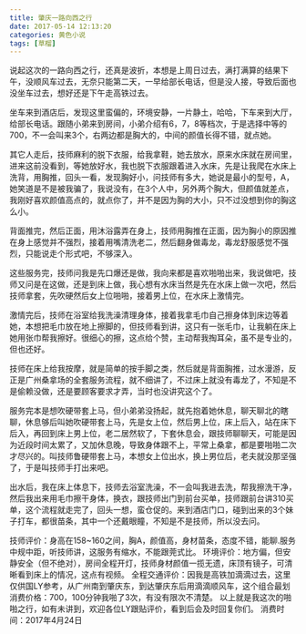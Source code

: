 ```yaml
---
title: 肇庆一路向西之行
date: 2017-05-14 12:13:20
categories: 黄色小说
tags: [草榴]
---
```

说起这次的一路向西之行，还真是波折，本想是上周日过去，满打满算的结果下午，没顺风车过去，无奈只能第二天，一早给部长电话，但是没人接，导致后面也没坐车过去，想好还是下午走高铁过去。

坐车来到酒店后，发现这里蛮偏的，环境安静，一片静土，哈哈，下车来到大厅，给部长电话。跟随小弟来到房间，小弟介绍有6，7，8等档次，于是选择中等的700，不一会叫来3个，右两边都是胸大的，中间的颜值长得不错，就点她。

其它人走后，技师麻利的脱下衣服，给我拿鞋，她去放水，原来水床就在房间里，进来这前没看到，等她放好水，我也脱下衣服跟着进入水床，先是让我爬在水床上洗背，用胸推，回头一看，发现胸好小，问技师有多大，她说是最小的型号，A，她笑道是不是被我骗了，我说没有，在3个人中，另外两个胸大，但颜值就差点，我刚好喜欢颜值高点的，就点你了，并不是因为胸的大小，只不过没想到你的胸这么小。

背面推完，然后正面，用沐浴露弄在身上，技师用胸推在正面，因为胸小的原因推在身上感觉并不强烈，接着用嘴清洗老二，然后翻身做毒龙，毒龙舒服感觉不强烈，只能说走个形式吧，不够深入。

这些服务完，技师问我是先口爆还是做，我向来都是喜欢啪啪出来，我说做吧，技师又问是在这做，还是到床上做，我心想有水床当然是先在水床上做一次吧，然后技师拿套，先吹硬然后女上位啪啪，接着男上位，在水床上激情完。

激情完后，技师在浴室给我洗澡清理身体，接着我拿毛巾自己擦身体到床边等着她，本想把毛巾放在地上擦脚的，但技师看到讲，这只有一张毛巾，让我躺在床上她用张巾帮我擦好。很细心的擦，这点给个赞，主动帮我掏耳朵，虽不是专业的，但也还好。

技师在床上给我按摩，就是简单的按手脚之类，然后就是背面胸推，过水漫游，反正是广州桑拿场的全套服务流程，就不细讲了，不过床上就没有毒龙了，不知是不是偷赖没做，还是要顾客要求才弄，当时也没讲究这个了。

服务完本是想吹硬带套上马，但小弟弟没扬起，就先抱着她休息，聊天聊北的瞎聊，休息够后叫她吹硬带套上马，先是女上位，然后男上位，床上后入，站在床下后入，再回到床上男上位，老二居然软了，下套休息会，跟技师聊聊天，可能是因为近段时间太累了，又加休息晚，导致身体跟不上，平常上桑拿，都是要啪啪二次才尽兴的。叫技师鲁硬带套上马，本想女上位出水，换上男位后，老夫就没那坚强了，于是叫技师手打出来吧。

出水后，我在床上体息下，技师去浴室洗澡，不一会叫我进去洗，帮我擦洗干净，然后我出来用毛巾擦干身体，换衣，跟技师出门到前台买单，技师跟前台讲310买单，这个流程就走完了，回头一想，蛮仓促的。来到酒店门口，碰到出来的3个妹子打车，都很苗条，其中一个还戴眼瞳，不知是不是技师，所以没去问。

技师评价：身高在158~160之间，胸A，颜值高，身材苗条，态度不错，能聊.服务中规中距，听技师讲，这服务有缩水，不能跟莞式比。
环境评价：地方偏，但安静安全（但不绝对），房间全程开灯，技师身材颜值一揽无遗，床顶有镜子，可清晰看到床上的情况，这点有视频。
全程交通评价：因我是高铁加滴滴过去，这里仅供国LY参考，从广州南到肇庆东，到达肇庆东后用滴滴顺风车，这个组合最划
消费价格：700，100分钟我啪了3次，有没有限次不清楚。
以上就是我这次的啪啪之行，如有未讲到，欢迎各位LY跟贴评价，看到后会及时回复你们。
消费时间：2017年4月24日